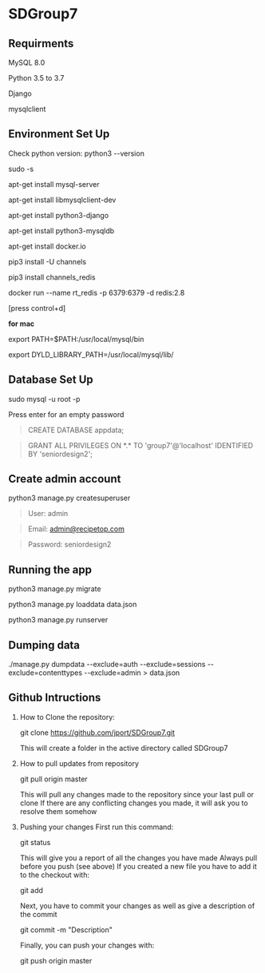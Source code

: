 # SDGroup7

## Requirments

MySQL 8.0

Python 3.5 to 3.7

Django

mysqlclient

## Environment Set Up

Check python version: python3 --version

sudo -s

apt-get install mysql-server

apt-get install libmysqlclient-dev

apt-get install python3-django

apt-get install python3-mysqldb

apt-get install docker.io

pip3 install -U channels

pip3 install channels_redis

docker run --name rt_redis -p 6379:6379 -d redis:2.8

[press control+d]

**for mac**

export PATH=$PATH:/usr/local/mysql/bin

export DYLD_LIBRARY_PATH=/usr/local/mysql/lib/

## Database Set Up

sudo mysql -u root -p

Press enter for an empty password
> CREATE DATABASE appdata;

> GRANT ALL PRIVILEGES ON \*.* TO 'group7'@'localhost' IDENTIFIED BY 'seniordesign2';

## Create admin account

python3 manage.py createsuperuser
>User: admin

>Email: admin@recipetop.com

>Password: seniordesign2

## Running the app


python3 manage.py migrate

python3 manage.py loaddata data.json

python3 manage.py runserver

## Dumping data

./manage.py dumpdata --exclude=auth --exclude=sessions --exclude=contenttypes --exclude=admin > data.json

## Github Intructions

1) How to Clone the repository:
    
    git clone https://github.com/jport/SDGroup7.git
    
    This will create a folder in the active directory called SDGroup7
    
2) How to pull updates from repository

    git pull origin master
    
    This will pull any changes made to the repository since your last pull or clone
    If there are any conflicting changes you made, it will ask you to resolve them somehow
    
3) Pushing your changes
    First run this command:
    
    git status
    
    This will give you a report of all the changes you have made
    Always pull before you push (see above)
    If you created a new file you have to add it to the checkout with:
    
    git add <file name>
    
    Next, you have to commit your changes as well as give a description of the commit
    
    git commit -m "Description"
    
    Finally, you can push your changes with:
    
    git push origin master
